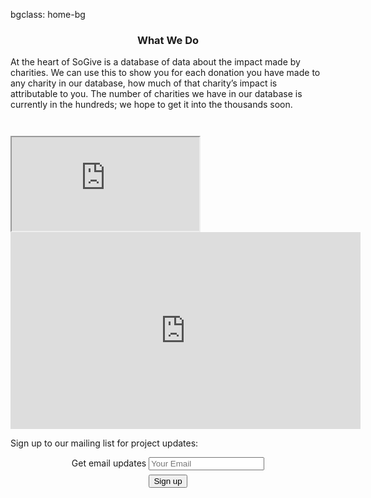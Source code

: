 bgclass: home-bg

<div class="home-bg">
</div>

<div class="col-md-12">
  <div class="col-md-offset-2 col-md-8">
    <center>
      <h3>What We Do</h3>
    </center>
    <p class="sogive-text-body">
      At the heart of SoGive is a database of data about the impact made by charities. We can use this to show you for each donation you have made to any charity in our database, how much of that charity’s impact is attributable to you. The number of charities we have in our database is currently in the hundreds; we hope to get it into the thousands soon.
    </p>
  </div>
</div>
<!-- Cheap vertical space, you can increase or decrease it by changing the em level-->
<div class="white-bg col-xs-12" style="height:2em;">
</div>
<!-- End of cheap vertical space -->
<div class="col-md-12 hidden-xs hidden-sm">
  <div class="col-md-offset-3 col-md-6">
    <div class="embed-responsive embed-responsive-16by9">
      <iframe class="embed-responsive-item" src="https://www.youtube.com/embed/vpuHMtZBa3E"></iframe>
    </div>
  </div>
</div>
<div class="col-md-12 visible-xs visible-sm">
  <div class="col-md-offset-3 col-md-6">
    <div class="mobilevideoWrapper">
      <iframe width="560" height="315" src="https://www.youtube.com/embed/vpuHMtZBa3E" frameborder="0" allowfullscreen></iframe>
    </div>
  </div>
</div>
<div class="col-md-12">
  <div class="col-md-offset-4 col-md-4">
    <p class="sogive-text-body-centered">
    Sign up to our mailing list for project updates: 
    </p>
    <center>
	 <form id='mailing-list' action='https://profiler.good-loop.com/form/sogive.org' class='form-inline'>
      <div class='form-group'>
        <label class=''>Get email updates</label>       
        <input class='form-control' type='email' name='email' placeholder='Your Email'>
      </div>
      <!-- Cheap vertical space, you can increase or decrease it by changing the em level-->
      <div class="white-bg col-xs-12" style="height:0.5em;">
      </div>
      <!-- End of cheap vertical space -->
      <button class="btn btn-primary" type='submit'>Sign up</button>
    </form>
    </center>
  </div>
</div>